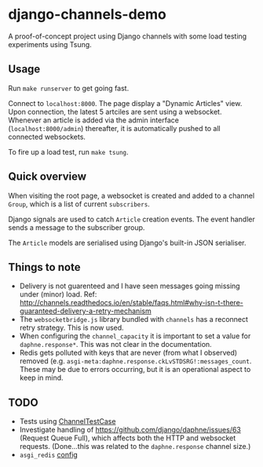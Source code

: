 # django-channels-demo
A proof-of-concept project using Django channels with some load testing experiments using Tsung.

## Usage
Run `make runserver` to get going fast.

Connect to `localhost:8000`. The page display a "Dynamic Articles" view. Upon connection, the latest 5 artciles are sent using a websocket. Whenever an article is added via the admin interface (`localhost:8000/admin`) thereafter, it is automatically pushed to all connected websockets.

To fire up a load test, run `make tsung`.

## Quick overview

When visiting the root page, a websocket is created and added to a channel `Group`, which is a list of current `subscribers`.

Django signals are used to catch `Article` creation events. The event handler sends a message to the subscriber group.

The `Article` models are serialised using Django's built-in JSON serialiser.

## Things to note
* Delivery is not guarenteed and I have seen messages going missing under (minor) load. Ref: http://channels.readthedocs.io/en/stable/faqs.html#why-isn-t-there-guaranteed-delivery-a-retry-mechanism
* The `websocketbridge.js` library bundled with `channels` has a reconnect retry strategy. This is now used.
* When configuring the `channel_capacity` it is important to set a value for `daphne.response*`. This was not clear in the documentation.
* Redis gets polluted with keys that are never (from what I observed) removed (e.g. `asgi-meta:daphne.response.ckLvSTDSRG!:messages_count`. These may be due to errors occurring, but it is an operational aspect to keep in mind.



## TODO
* Tests using [ChannelTestCase](http://channels.readthedocs.io/en/stable/testing.html#channeltestcase)
* Investigate handling of https://github.com/django/daphne/issues/63 (Request Queue Full), which affects both the HTTP and websocket requests. (Done...this was related to the `daphne.response` channel size.)
* `asgi_redis` [config](https://github.com/django/asgi_redis/#usage)

